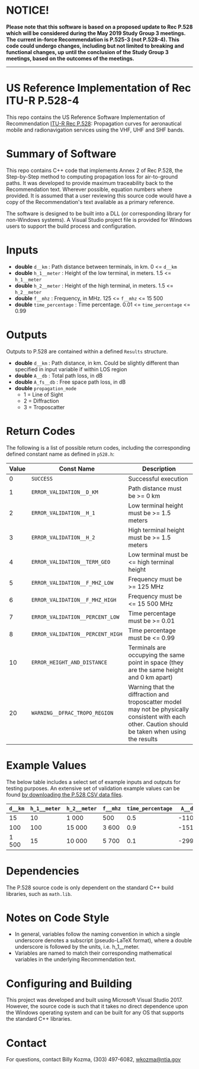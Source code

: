 # NOTICE!
**Please note that this software is based on a proposed update to Rec P.528 which will be considered during the May 2019 Study Group 3 meetings.  The current in-force Recommendation is P.525-3 (not P.528-4).  This code could undergo changes, including but not limited to breaking and functional changes, up until the conclusion of the Study Group 3 meetings, based on the outcomes of the meetings.**

---

# US Reference Implementation of Rec ITU-R P.528-4 #

This repo contains the US Reference Software Implementation of Recommendation [ITU-R Rec P.528](http://www.itu.int/rec/R-REC-P.528/en): Propagation curves for aeronautical mobile and radionavigation services using the VHF, UHF and SHF bands.

# Summary of Software #

This repo contains C++ code that implements Annex 2 of Rec P.528, the Step-by-Step method to computing propagation loss for air-to-ground paths.  It was developed to provide maximum traceability back to the Recommendation text.  Wherever possible, equation numbers where provided.  It is assumed that a user reviewing this source code would have a copy of the Recommendation's text available as a primary reference.

The software is designed to be built into a DLL (or corresponding library for non-Windows systems).  A Visual Studio project file is provided for Windows users to support the build process and configuration.

# Inputs #

 * __double__ `d__km` : Path distance between terminals, in km.  0 <= `d__km`
 * __double__ `h_1__meter` : Height of the low terminal, in meters. 1.5 <= `h_1__meter`
 * __double__ `h_2__meter` : Height of the high terminal, in meters.  1.5 <= `h_2__meter`
 * __double__ `f__mhz` : Frequency, in MHz.  125 <= `f__mhz` <= 15 500
 * __double__ `time_percentage` : Time percentage.  0.01 <= `time_percentage` <= 0.99
 
# Outputs #

Outputs to P.528 are contained within a defined `Results` structure.

 * __double__ `d__km` : Path distance, in km.  Could be slightly different than specified in input variable if within LOS region
 * __double__ `A__db` : Total path loss, in dB
 * __double__ `A_fs__db` : Free space path loss, in dB
 * __double__ `propagation_mode`
   * 1 = Line of Sight
   * 2 = Diffraction
   * 3 = Troposcatter

# Return Codes #

The following is a list of possible return codes, including the corresponding defined constant name as defined in `p528.h`:

| Value | Const Name                       | Description  |
| ------|----------------------------------|-------------|
|     0 | `SUCCESS`                        | Successful execution |
|     1 | `ERROR_VALIDATION__D_KM`         | Path distance must be >= 0 km |
|     2 | `ERROR_VALIDATION__H_1`          | Low terminal height must be >= 1.5 meters |
|     3 | `ERROR_VALIDATION__H_2`          | High terminal height must be >= 1.5 meters |
|     4 | `ERROR_VALIDATION__TERM_GEO`     | Low terminal must be <= high terminal height |
|     5 | `ERROR_VALIDATION__F_MHZ_LOW`    | Frequency must be >= 125 MHz |
|     6 | `ERROR_VALIDATION__F_MHZ_HIGH`   | Frequency must be <= 15 500 MHz |
|     7 | `ERROR_VALIDATION__PERCENT_LOW`  | Time percentage must be >= 0.01 |
|     8 | `ERROR_VALIDATION__PERCENT_HIGH` | Time percentage must be <= 0.99 |
|    10 | `ERROR_HEIGHT_AND_DISTANCE`      | Terminals are occupying the same point in space (they are the same height and 0 km apart) |
|    20	| `WARNING__DFRAC_TROPO_REGION`    |	Warning that the diffraction and troposcatter model may not be physically consistent with each other. Caution should be taken when using the results |

# Example Values

The below table includes a select set of example inputs and outputs for testing purposes.  An extensive set of validation example values can be found [by downloading the P.528 CSV data files](https://www.itu.int/rec/R-REC-P.528/en).

| `d__km` | `h_1__meter` | `h_2__meter` | `f__mhz` | `time_percentage` | `A__db` |
| --------|--------------|--------------|----------|-------------------|---------|
|      15 |           10 |        1 000 |      500 |               0.5 |  -110.0 |
|     100 |          100 |       15 000 |    3 600 |               0.9 |  -151.2 |
|   1 500 |           15 |       10 000 |    5 700 |               0.1 |  -299.5 |

# Dependencies #

The P.528 source code is only dependent on the standard C++ build libraries, such as `math.lib`.

# Notes on Code Style #

 * In general, variables follow the naming convention in which a single underscore denotes a subscript (pseudo-LaTeX format), where a double underscore is followed by the units, i.e. h_1__meter.
 * Variables are named to match their corresponding mathematical variables in the underlying Recommendation text.

# Configuring and Building #

This project was developed and built using Microsoft Visual Studio 2017.  However, the source code is such that it takes no direct dependence upon the Windows operating system and can be built for any OS that supports the standard C++ libraries.

# Contact #

For questions, contact Billy Kozma, (303) 497-6082, wkozma@ntia.gov
